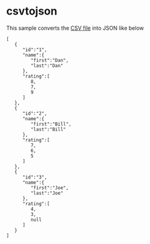 # csvtojson


This sample converts the [CSV file](https://github.com/mukeshkumar1986/csvtojson/blob/master/src/main/resources/sample_csv.csv) into JSON like below
  
  ```
  [
     {
        "id":"1",
        "name":{
           "first":"Dan",
           "last":"Dan"
        },
        "rating":[
           8,
           7,
           9
        ]
     },
     {
        "id":"2",
        "name":{
           "first":"Bill",
           "last":"Bill"
        },
        "rating":[
           7,
           6,
           5
        ]
     },
     {
        "id":"3",
        "name":{
           "first":"Joe",
           "last":"Joe"
        },
        "rating":[
           4,
           3,
           null
        ]
     }
  ]
  ```